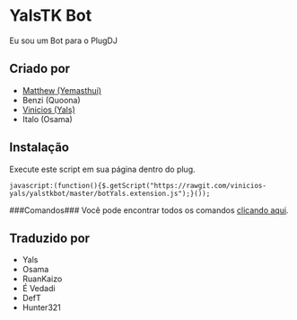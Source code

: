 # YalsTK Bot
Eu sou um Bot para o PlugDJ

Criado por
-----
 - [Matthew (Yemasthui)](https://github.com/Yemasthui)
 - Benzi (Quoona)
 - [Vinicios (Yals)](http://yals.tk/)
 - Italo (Osama)

Instalação
-----
Execute este script em sua página dentro do plug.

`javascript:(function(){$.getScript("https://rawgit.com/vinicios-yals/yalstkbot/master/botYals.extension.js");}());`

###Comandos###
Você pode encontrar todos os comandos [clicando aqui](http://git.io/vTFKE).

Traduzido por
-----
 - Yals
 - Osama
 - RuanKaizo
 - É Vedadi
 - DefT
 - Hunter321